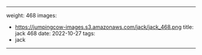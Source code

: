 
---
weight: 468
images:
- https://jumpingcow-images.s3.amazonaws.com/jack/jack_468.png
title: jack 468
date: 2022-10-27
tags:
- jack
---
